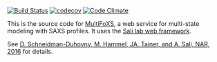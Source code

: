 [![Build Status](https://travis-ci.com/salilab/multifoxs.svg?branch=master)](https://travis-ci.com/salilab/multifoxs)
[![codecov](https://codecov.io/gh/salilab/multifoxs/branch/master/graph/badge.svg)](https://codecov.io/gh/salilab/multifoxs)
[![Code Climate](https://codeclimate.com/github/salilab/multifoxs/badges/gpa.svg)](https://codeclimate.com/github/salilab/multifoxs)

This is the source code for [MultiFoXS](https://salilab.org/multifoxs/), a web
service for multi-state modeling with SAXS profiles. It uses
the [Sali lab web framework](https://github.com/salilab/saliweb/).

See [D. Schneidman-Duhovny, M. Hammel, JA. Tainer, and A. Sali, NAR, 2016](https://doi.org/10.1093/nar/gkw389) for details.
